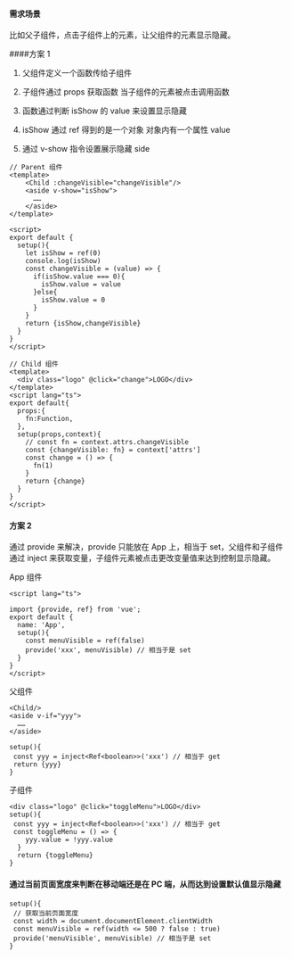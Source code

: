 #### 需求场景

比如父子组件，点击子组件上的元素，让父组件的元素显示隐藏。

####方案 1

1. 父组件定义一个函数传给子组件

2. 子组件通过 props 获取函数 当子组件的元素被点击调用函数

3. 函数通过判断 isShow 的 value 来设置显示隐藏

4. isShow 通过 ref 得到的是一个对象 对象内有一个属性 value

5. 通过 v-show 指令设置展示隐藏 side

```
// Parent 组件
<template>
    <Child :changeVisible="changeVisible"/>
    <aside v-show="isShow">
      ……
    </aside>
</template>

<script>
export default {
  setup(){
    let isShow = ref(0)
    console.log(isShow)
    const changeVisible = (value) => {
      if(isShow.value === 0){
        isShow.value = value
      }else{
        isShow.value = 0
      }
    }
    return {isShow,changeVisible}
  }
}
</script>
```

```
// Child 组件
<template>
  <div class="logo" @click="change">LOGO</div>
</template>
<script lang="ts">
export default{
  props:{
    fn:Function,
  },
  setup(props,context){
    // const fn = context.attrs.changeVisible
    const {changeVisible: fn} = context['attrs']
    const change = () => {
      fn(1)
    }
    return {change}
  }
}
</script>
```

#### 方案 2

通过 provide 来解决，provide 只能放在 App 上，相当于 set，父组件和子组件通过 inject 来获取变量，子组件元素被点击更改变量值来达到控制显示隐藏。

App 组件

```
<script lang="ts">

import {provide, ref} from 'vue';
export default {
  name: 'App',
  setup(){
    const menuVisible = ref(false)
    provide('xxx', menuVisible) // 相当于是 set
  }
}
</script>
```

父组件

```
<Child/>
<aside v-if="yyy">
  ……
</aside>

setup(){
 const yyy = inject<Ref<boolean>>('xxx') // 相当于 get
 return {yyy}
}
```

子组件

```
<div class="logo" @click="toggleMenu">LOGO</div>
setup(){
 const yyy = inject<Ref<boolean>>('xxx') // 相当于 get
 const toggleMenu = () => {
    yyy.value = !yyy.value
  }
  return {toggleMenu}
}
```

#### 通过当前页面宽度来判断在移动端还是在 PC 端，从而达到设置默认值显示隐藏

```
setup(){
 // 获取当前页面宽度
 const width = document.documentElement.clientWidth
 const menuVisible = ref(width <= 500 ? false : true)
 provide('menuVisible', menuVisible) // 相当于是 set
}
```
